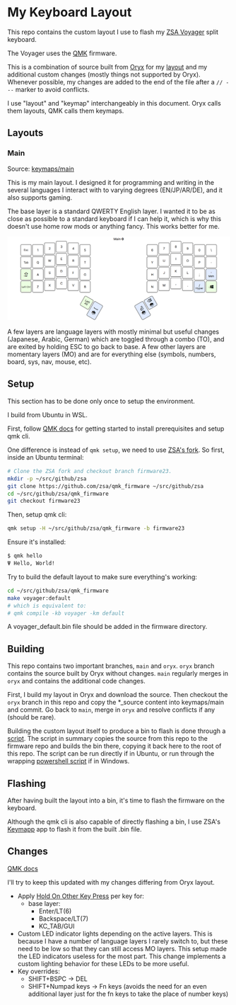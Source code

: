 # My Keyboard Layout

This repo contains the custom layout I use to flash my [ZSA Voyager](https://www.zsa.io/voyager) split keyboard.

The Voyager uses the [QMK](https://github.com/qmk/qmk_firmware) firmware.

This is a combination of source built from [Oryx](https://configure.zsa.io) for my [layout](https://configure.zsa.io/voyager/layouts/XgYB9/latest/0) and my additional custom changes (mostly things not supported by Oryx). Whenever possible, my changes are added to the end of the file after a `// ---` marker to avoid conflicts.

I use "layout" and "keymap" interchangeably in this document. Oryx calls them layouts, QMK calls them keymaps.

## Layouts

### Main

Source: [keymaps/main](keymaps/main)

This is my main layout. I designed it for programming and writing in the several languages I interact with to varying degrees (EN/JP/AR/DE), and it also supports gaming.

The base layer is a standard QWERTY English layer. I wanted it to be as close as possible to a standard keyboard if I can help it, which is why this doesn't use home row mods or anything fancy. This works better for me.

![Main Base Layer](images/main_base_layer.png)

A few layers are language layers with mostly minimal but useful changes (Japanese, Arabic, German) which are toggled through a combo (TO), and are exited by holding ESC to go back to base. A few other layers are momentary layers (MO) and are for everything else (symbols, numbers, board, sys, nav, mouse, etc).

## Setup

This section has to be done only once to setup the environment.

I build from Ubuntu in WSL.

First, follow [QMK docs](https://docs.qmk.fm/#/newbs_getting_started) for getting started to install prerequisites and setup qmk cli.

One difference is instead of `qmk setup`, we need to use [ZSA's fork](https://github.com/zsa/qmk_firmware). So first, inside an Ubuntu terminal:

```bash
# Clone the ZSA fork and checkout branch firmware23.
mkdir -p ~/src/github/zsa
git clone https://github.com/zsa/qmk_firmware ~/src/github/zsa
cd ~/src/github/zsa/qmk_firmware
git checkout firmware23
```

Then, setup qmk cli:

```bash
qmk setup -H ~/src/github/zsa/qmk_firmware -b firmware23
```

Ensure it's installed:

```bash
$ qmk hello
Ψ Hello, World!
```

Try to build the default layout to make sure everything's working:

```sh
cd ~/src/github/zsa/qmk_firmware
make voyager:default
# which is equivalent to:
# qmk compile -kb voyager -km default
```

A voyager_default.bin file should be added in the firmware directory.

## Building

This repo contains two important branches, `main` and `oryx`. `oryx` branch contains the source built by Oryx without changes. `main` regularly merges in `oryx` and contains the additional code changes.

First, I build my layout in Oryx and download the source. Then checkout the `oryx` branch in this repo and copy the *_source content into keymaps/main and commit.
Go back to `main`, merge in `oryx` and resolve conflicts if any (should be rare).

Building the custom layout itself to produce a bin to flash is done through a [script](build.bash). The script in summary copies the source from this repo to the firmware repo and builds the bin there, copying it back here to the root of this repo. The script can be run directly if in Ubuntu, or run through the wrapping [powershell script](build.ps1) if in Windows.

## Flashing

After having built the layout into a bin, it's time to flash the firmware on the keyboard.

Although the qmk cli is also capable of directly flashing a bin, I use ZSA's [Keymapp](https://www.zsa.io/flash) app to flash it from the built .bin file.

## Changes

[QMK docs](https://docs.qmk.fm)

I'll try to keep this updated with my changes differing from Oryx layout.

- Apply [Hold On Other Key Press](https://docs.qmk.fm/#/tap_hold?id=hold-on-other-key-press) per key for:
  - base layer:
    - Enter/LT(6)
    - Backspace/LT(7)
    - KC_TAB/GUI
- Custom LED indicator lights depending on the active layers. This is because I have a number of language layers I rarely switch to, but these need to be low so that they can still access MO layers. This setup made the LED indicators useless for the most part. This change implements a custom lighting behavior for these LEDs to be more useful.
- Key overrides:
  - SHIFT+BSPC -> DEL
  - SHIFT+Numpad keys -> Fn keys (avoids the need for an even additional layer just for the fn keys to take the place of number keys)
